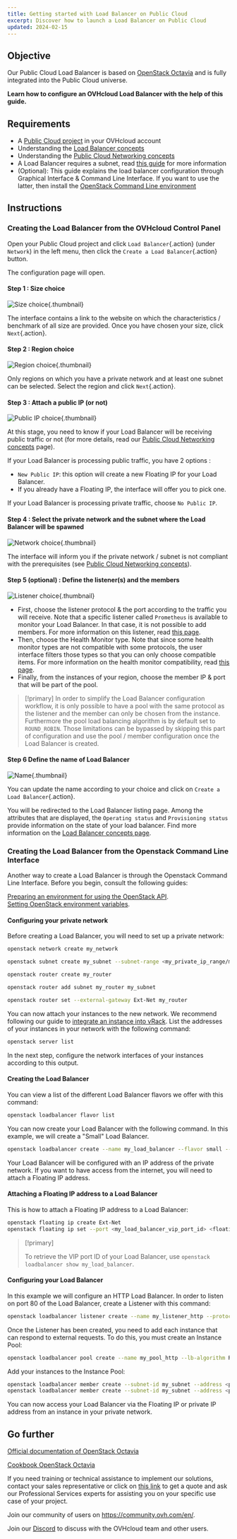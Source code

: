 ```yaml
---
title: Getting started with Load Balancer on Public Cloud
excerpt: Discover how to launch a Load Balancer on Public Cloud
updated: 2024-02-15
---
```


## Objective

Our Public Cloud Load Balancer  is based on [OpenStack Octavia](https://wiki.openstack.org/wiki/Octavia) and is fully integrated into the Public Cloud universe. 

**Learn how to configure an OVHcloud Load Balancer with the help of this guide.**

## Requirements

- A [Public Cloud project](https://www.ovhcloud.com/en-gb/public-cloud/) in your OVHcloud account
- Understanding the [Load Balancer concepts](/pages/public_cloud/public_cloud_network_services/concepts-03-loadbalancer)
- Understanding the [Public Cloud Networking concepts](/pages/public_cloud/public_cloud_network_services/concepts-01-public-cloud-networking-concepts)
- A Load Balancer requires a subnet, read [this guide](/pages/public_cloud/public_cloud_network_services/getting-started-07-creating-vrack) for more information
- (Optional): This guide explains the load balancer configuration through Graphical Interface & Command Line Interface. If you want to use the latter, then install the [OpenStack Command Line environment](/pages/public_cloud/compute/prepare_the_environment_for_using_the_openstack_api)

## Instructions

### Creating the Load Balancer from the OVHcloud Control Panel

Open your Public Cloud project and click `Load Balancer`{.action} (under `Network`) in the left menu, then click the `Create a Load Balancer`{.action} button.

The configuration page will open.

#### Step 1 : Size choice

![Size choice](images/size.png){.thumbnail}

The interface contains a link to the website on which the characteristics / benchmark of all size are provided. Once you have chosen your size, click `Next`{.action}.

#### Step 2 : Region choice

![Region choice](images/region.png){.thumbnail}

Only regions on which you have a private network and at least one subnet can be selected. Select the region and click `Next`{.action}.

#### Step 3 : Attach a public IP (or not)

![Public IP choice](images/floating_IP.png){.thumbnail}

At this stage, you need to know if your Load Balancer will be receiving public traffic or not (for more details, read our [Public Cloud Networking concepts](/pages/public_cloud/public_cloud_network_services/concepts-01-public-cloud-networking-concepts) page). 

If your Load Balancer is processing public traffic, you have 2 options :

- `New Public IP`: this option will create a new Floating IP for your Load Balancer. 
- If you already have a Floating IP, the interface will offer you to pick one.

If your Load Balancer is processing private traffic, choose `No Public IP`.

#### Step 4 : Select the private network and the subnet where the Load Balancer will be spawned

![Network choice](images/private_network.png){.thumbnail}

The interface will inform you if the private network / subnet is not compliant with the prerequisites (see [Public Cloud Networking concepts](/pages/public_cloud/public_cloud_network_services/concepts-03-loadbalancer#network-prerequisites)).

#### Step 5 (optional) : Define the listener(s) and the members

![Listener choice](images/listener.png){.thumbnail}

- First, choose the listener protocol & the port according to the traffic you will receive. Note that a specific listener called `Prometheus` is available to monitor your Load Balancer. In that case, it is not possible to add members. For more information on this listener, read [this page](/pages/public_cloud/public_cloud_network_services/technical-resources-02-octavia-monitoring-prometheus).
- Then, choose the Health Monitor type. Note that since some health monitor types are not compatible with some protocols, the user interface filters those types so that you can only choose compatible items. For more information on the health monitor compatibility, read [this page](/pages/public_cloud/public_cloud_network_services/concepts-01-public-cloud-networking-concepts).
- Finally, from the instances of your region, choose the member IP & port that will be part of the pool. 

> [!primary]
> In order to simplify the Load Balancer configuration workflow, it is only possible to have a pool with the same protocol as the listener and the member can only be chosen from the instance. Furthermore the pool load balancing algorithm is by default set to `ROUND_ROBIN`.
> Those limitations can be bypassed by skipping this part of configuration and use the pool / member configuration once the Load Balancer is created. 
>

#### Step 6 Define the name of Load Balancer 

![Name](images/name.png){.thumbnail}

You can update the name according to your choice and click on `Create a Load Balancer`{.action}.

You will be redirected to the Load Balancer listing page. Among the attributes that are displayed, the `Operating status` and `Provisioning status` provide information on the state of your load balancer. Find more information on the [Load Balancer concepts page](/pages/public_cloud/public_cloud_network_services/concepts-03-loadbalancer#operating-provisioning-status).

### Creating the Load Balancer from the Openstack Command Line Interface

Another way to create a Load Balancer is through the Openstack Command Line Interface. Before you begin, consult the following guides:

[Preparing an environment for using the OpenStack API](/pages/public_cloud/compute/prepare_the_environment_for_using_the_openstack_api).</br>
[Setting OpenStack environment variables](/pages/public_cloud/compute/loading_openstack_environment_variables).

#### Configuring your private network

Before creating a Load Balancer, you will need to set up a private network:

```bash
openstack network create my_network

openstack subnet create my_subnet --subnet-range <my_private_ip_range/mask> --network my_network --no-dhcp

openstack router create my_router

openstack router add subnet my_router my_subnet

openstack router set --external-gateway Ext-Net my_router
```

You can now attach your instances to the new network. We recommend following our guide to [integrate an instance into vRack](/pages/public_cloud/public_cloud_network_services/getting-started-07-creating-vrack#instance-integration). List the addresses of your instances in your network with the following command:

```bash
openstack server list
```

In the next step, configure the network interfaces of your instances according to this output.

#### Creating the Load Balancer

You can view a list of the different Load Balancer flavors we offer with this command:

```bash
openstack loadbalancer flavor list
```

You can now create your Load Balancer with the following command. In this example, we will create a "Small" Load Balancer.

```bash
openstack loadbalancer create --name my_load_balancer --flavor small --vip-subnet-id my_subnet
```

Your Load Balancer will be configured with an IP address of the private network. If you want to have access from the internet, you will need to attach a Floating IP address.

#### Attaching a Floating IP address to a Load Balancer

This is how to attach a Floating IP address to a Load Balancer:

```bash
openstack floating ip create Ext-Net
openstack floating ip set --port <my_load_balancer_vip_port_id> <floating_ip>
```

> [!primary]
>
> To retrieve the VIP port ID of your Load Balancer, use `openstack loadbalancer show my_load_balancer`.

#### Configuring your Load Balancer

In this example we will configure an HTTP Load Balancer. In order to listen on port 80 of the Load Balancer, create a Listener with this command:

```bash
openstack loadbalancer listener create --name my_listener_http --protocol HTTP --protocol-port 80 my_loadbalancer
```

Once the Listener has been created, you need to add each instance that can respond to external requests. To do this, you must create an Instance Pool:

```bash
openstack loadbalancer pool create --name my_pool_http --lb-algorithm ROUND_ROBIN --listener my_listener --protocol HTTP
```

Add your instances to the Instance Pool:

```bash
openstack loadbalancer member create --subnet-id my_subnet --address <private_ip_instance_1> --protocol-port 80 my_pool
openstack loadbalancer member create --subnet-id my_subnet --address <private_ip_instance_2> --protocol-port 80 my_pool
```

You can now access your Load Balancer via the Floating IP or private IP address from an instance in your private network.

## Go further

[Official documentation of OpenStack Octavia](https://docs.openstack.org/octavia/latest/)

[Cookbook OpenStack Octavia](https://docs.openstack.org/octavia/latest/user/guides/basic-cookbook.html)

If you need training or technical assistance to implement our solutions, contact your sales representative or click on [this link](https://www.ovhcloud.com/en-gb/professional-services/) to get a quote and ask our Professional Services experts for assisting you on your specific use case of your project.

Join our community of users on <https://community.ovh.com/en/>.

Join our [Discord](https://discord.gg/PwPqWUpN8G) to discuss with the OVHcloud team and other users.
